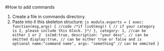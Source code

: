 #How to add commands
1. Create a file in commands directory.
2. Paste into it this skeleton structure: ```js
module.exports = {
    exec: function(msg,args) {
        //code
        /*if (isO(msg)) {
            // if your category is 2, please include this block.
        }*/
    },
    category: 1, //can be either 1 or 2 
    isCmd:true,
    description: "your desc", // can be omitted
    display:true, // can be either true or false and is optional
    name:"command name",
    args: "something" // can be ommited
    }```